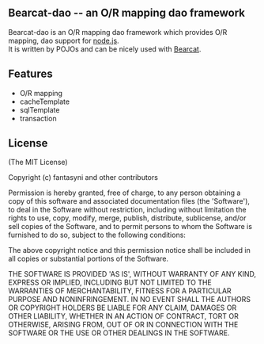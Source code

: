 ## Bearcat-dao -- an O/R mapping dao framework  
Bearcat-dao is an O/R mapping dao framework which provides O/R mapping, dao support for [node.js](http://nodejs.org/).  
It is written by POJOs and can be nicely used with [Bearcat](https://github.com/bearcatnode/bearcat).  

## Features  
* O/R mapping  
* cacheTemplate  
* sqlTemplate  
* transaction  

## License

(The MIT License)

Copyright (c) fantasyni and other contributors

Permission is hereby granted, free of charge, to any person obtaining
a copy of this software and associated documentation files (the
'Software'), to deal in the Software without restriction, including
without limitation the rights to use, copy, modify, merge, publish,
distribute, sublicense, and/or sell copies of the Software, and to
permit persons to whom the Software is furnished to do so, subject to
the following conditions:

The above copyright notice and this permission notice shall be
included in all copies or substantial portions of the Software.

THE SOFTWARE IS PROVIDED 'AS IS', WITHOUT WARRANTY OF ANY KIND,
EXPRESS OR IMPLIED, INCLUDING BUT NOT LIMITED TO THE WARRANTIES OF
MERCHANTABILITY, FITNESS FOR A PARTICULAR PURPOSE AND NONINFRINGEMENT.
IN NO EVENT SHALL THE AUTHORS OR COPYRIGHT HOLDERS BE LIABLE FOR ANY
CLAIM, DAMAGES OR OTHER LIABILITY, WHETHER IN AN ACTION OF CONTRACT,
TORT OR OTHERWISE, ARISING FROM, OUT OF OR IN CONNECTION WITH THE
SOFTWARE OR THE USE OR OTHER DEALINGS IN THE SOFTWARE.